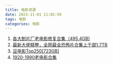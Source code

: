 ```yaml
---
title: 电影资源
date: 2023-11-01 11:02:59
tags: 电影
categories: 电影
---
```




1. [各大制片厂老电影修复合集（495.4GB)](https://pan.quark.cn/s/543aed8ae1f7#/list/share)
2. [最新大佬精整，全网最全恐怖片合集上千部1.7TB](https://pan.quark.cn/s/f45922f380b6#/list/share)
3. [豆电影Top250[723GB]](https://pan.quark.cn/s/f116e567acba#/list/share)
4. [1920-1990老电影合集](https://pan.quark.cn/s/a9177bc0545a#/list/share)